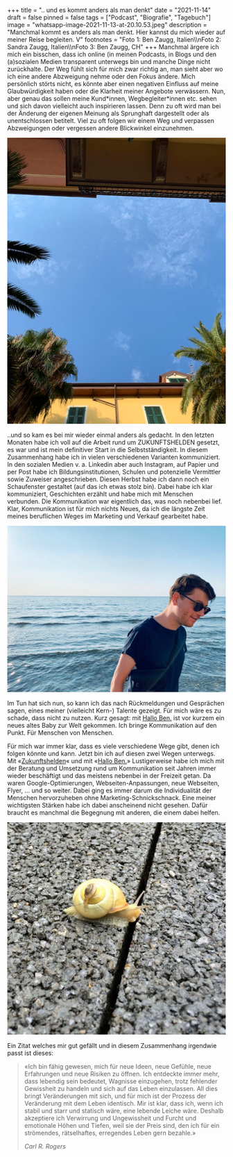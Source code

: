 +++
title = ".. und es kommt anders als man denkt"
date = "2021-11-14"
draft = false
pinned = false
tags = ["Podcast", "Biografie", "Tagebuch"]
image = "whatsapp-image-2021-11-13-at-20.10.53.jpeg"
description = "Manchmal kommt es anders als man denkt. Hier kannst du mich wieder auf meiner Reise begleiten. V"
footnotes = "Foto 1: Ben Zaugg, Italien\\\nFoto 2: Sandra Zaugg, Italien\\\nFoto 3: Ben Zaugg, CH"
+++
Manchmal ärgere ich mich ein bisschen, dass ich online (in meinen Podcasts, in Blogs und den (a)sozialen Medien transparent unterwegs bin und manche Dinge nicht zurückhalte. Der Weg fühlt sich für mich zwar richtig an, man sieht aber wo ich eine andere Abzweigung nehme oder den Fokus ändere. Mich persönlich störts nicht, es könnte aber einen negativen Einfluss auf meine Glaubwürdigkeit haben oder die Klarheit meiner Angebote verwässern. Nun, aber genau das sollen meine Kund\*innen, Wegbegleiter\*innen etc. sehen und sich davon vielleicht auch inspirieren lassen. Denn zu oft wird man bei der Änderung der eigenen Meinung als Sprunghaft dargestellt oder als unentschlossen betitelt. Viel zu oft folgen wir einem Weg und verpassen Abzweigungen oder vergessen andere Blickwinkel einzunehmen. 

![](whatsapp-image-2021-11-13-at-20.13.35.jpeg)

..und so kam es bei mir wieder einmal anders als gedacht. In den letzten Monaten habe ich voll auf die Arbeit rund um ZUKUNFTSHELDEN gesetzt, es war und ist mein definitiver Start in die Selbstständigkeit. In diesem Zusammenhang habe ich in vielen verschiedenen Varianten kommuniziert. In den sozialen Medien v. a. Linkedin aber auch Instagram, auf Papier und per Post habe ich Bildungsinstitutionen, Schulen und potenzielle Vermittler sowie Zuweiser angeschrieben. Diesen Herbst habe ich dann noch ein Schaufenster gestaltet (auf das ich etwas stolz bin). Dabei habe ich klar kommuniziert, Geschichten erzählt und habe mich mit Menschen verbunden. Die Kommunikation war eigentlich das, was noch nebenbei lief. Klar, Kommunikation ist für mich nichts Neues, da ich die längste Zeit meines beruflichen Weges im Marketing und Verkauf gearbeitet habe. 

![](whatsapp-image-2021-11-13-at-20.10.53.jpeg)

Im Tun hat sich nun, so kann ich das nach Rückmeldungen und Gesprächen sagen, eines meiner (vielleicht Kern-) Talente gezeigt. Für mich wäre es zu schade, dass nicht zu nutzen. Kurz gesagt: mit [Hallo Ben.](https://www.halloben.ch) ist vor kurzem ein neues altes Baby zur Welt gekommen. Ich bringe Kommunikation auf den Punkt. Für Menschen von Menschen. 

Für mich war immer klar, dass es viele verschiedene Wege gibt, denen ich folgen könnte und kann. Jetzt bin ich auf diesen zwei Wegen unterwegs. Mit «[Zukunftshelden](https://www.zukunftshelden.ch)« und mit «[Hallo Ben.](https://www.halloben.ch)» Lustigerweise habe ich mich mit der Beratung und Umsetzung rund um Kommunikation seit Jahren immer wieder beschäftigt und das meistens nebenbei in der Freizeit getan. Da waren Google-Optimierungen, Webseiten-Anpassungen, neue Webseiten, Flyer, ... und so weiter. Dabei ging es immer darum die Individualität der Menschen hervorzuheben ohne Marketing-Schnickschnack. Eine meiner wichtigsten Stärken habe ich dabei anscheinend nicht gesehen. Dafür braucht es manchmal die Begegnung mit anderen, die einem dabei helfen. 

![](whatsapp-image-2021-11-13-at-20.15.29.jpeg)

Ein Zitat welches mir gut gefällt und in diesem Zusammenhang irgendwie passt ist dieses:

> «Ich bin fähig gewesen, mich für neue Ideen, neue Gefühle, neue Erfahrungen und neue Risiken zu öffnen. Ich entdeckte immer mehr, dass lebendig sein bedeutet, Wagnisse einzugehen, trotz fehlender Gewissheit zu handeln und sich auf das Leben einzulassen. All dies bringt Veränderungen mit sich, und für mich ist der Prozess der Veränderung mit dem Leben identisch. Mir ist klar, dass ich, wenn ich stabil und starr und statisch wäre, eine lebende Leiche wäre. Deshalb akzeptiere ich Verwirrung und Ungewissheit und Furcht und emotionale Höhen und Tiefen, weil sie der Preis sind, den ich für ein strömendes, rätselhaftes, erregendes Leben gern bezahle.» 
>
> *Carl R. Rogers*